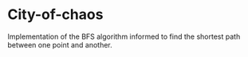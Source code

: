 # City-of-chaos
Implementation of the BFS algorithm informed to find the shortest path between one point and another.
